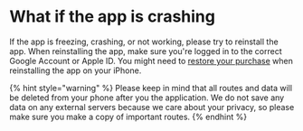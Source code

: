# What if the app is crashing

If the app is freezing, crashing, or not working, please try to reinstall the app. When reinstalling the app, make sure you're logged in to the correct Google Account or Apple ID. You might need to [restore your purchase](../subscription-management/myway-does-not-recognize-my-subscription.md) when reinstalling the app on your iPhone.

{% hint style="warning" %}
Please keep in mind that all routes and data will be deleted from your phone after you the application. We do not save any data on any external servers because we care about your privacy, so please make sure you make a copy of important routes.
{% endhint %}
